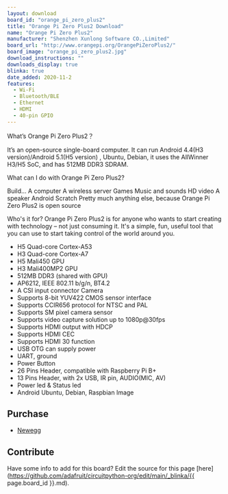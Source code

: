 ```yaml
---
layout: download
board_id: "orange_pi_zero_plus2"
title: "Orange Pi Zero Plus2 Download"
name: "Orange Pi Zero Plus2"
manufacturer: "Shenzhen Xunlong Software CO.,Limited"
board_url: "http://www.orangepi.org/OrangePiZeroPlus2/"
board_image: "orange_pi_zero_plus2.jpg"
download_instructions: ""
downloads_display: true
blinka: true
date_added: 2020-11-2
features:
  - Wi-Fi
  - Bluetooth/BLE
  - Ethernet
  - HDMI
  - 40-pin GPIO
---
```


What’s Orange Pi Zero Plus2？

It’s an open-source single-board computer. It can run Android 4.4(H3 version)/Android 5.1(H5 version) , Ubuntu, Debian, it uses the AllWinner H3/H5 SoC, and has 512MB DDR3 SDRAM.


What can I do with Orange Pi Zero Plus2?

Build…
A computer
A wireless server
Games
Music and sounds
HD video
A speaker
Android
Scratch
Pretty much anything else, because Orange Pi Zero Plus2 is open source


Who's it for?
Orange Pi Zero Plus2 is for anyone who wants to start creating with technology – not just consuming it. It's a simple, fun, useful tool that you can use to start taking control of the world around you.

- H5 Quad-core Cortex-A53 
- H3 Quad-core Cortex-A7
- H5 Mali450 GPU
- H3 Mali400MP2 GPU
- 512MB DDR3 (shared with GPU)
- AP6212, IEEE 802.11 b/g/n, BT4.2
- A CSI input connector Camera
- Supports 8-bit YUV422 CMOS sensor interface
- Supports CCIR656 protocol for NTSC and PAL
- Supports SM pixel camera sensor
- Supports video capture solution up to 1080p@30fps
- Supports HDMI output with HDCP
- Supports HDMI CEC
- Supports HDMI 30 function
- USB OTG can supply power
- UART, ground
- Power Button
- 26 Pins Header, compatible with Raspberry Pi B+
- 13 Pins Header, with 2x USB, IR pin, AUDIO(MIC, AV)
- Power led & Status led
- Android Ubuntu, Debian, Raspbian Image

## Purchase
* [Newegg](https://www.newegg.com/p/285-002U-00005)

## Contribute

Have some info to add for this board? Edit the source for this page [here](https://github.com/adafruit/circuitpython-org/edit/main/_blinka/{{ page.board_id }}.md).
